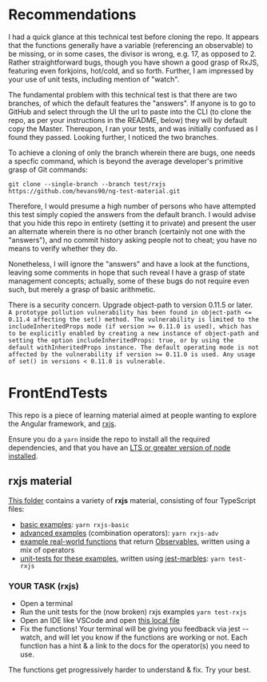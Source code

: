 # Recommendations

I had a quick glance at this technical test before cloning the repo. It appears that the functions generally have a variable (referencing an observable) to be missing, or in some cases, the divisor is wrong, e.g. 17, as opposed to 2. Rather straightforward bugs, though you have shown a good grasp of RxJS, featuring even forkjoins, hot/cold, and so forth. Further, I am impressed by your use of unit tests, including mention of "watch".

The fundamental problem with this technical test is that there are two branches, of which the default features the "answers". If anyone is to go to GitHub and select through the UI the url to paste into the CLI (to clone the repo, as per your instructions in the README, below) they will by default copy the Master. Thereupon, I ran your tests, and was initially confused as I found they passed. Looking further, I noticed the two branches.

To achieve a cloning of only the branch wherein there are bugs, one needs a specfic command, which is beyond the average developer's primitive grasp of Git commands:

``` git clone --single-branch --branch test/rxjs https://github.com/hevans90/ng-test-material.git ```

Therefore, I would presume a high number of persons who have attempted this test simply copied the answers from the default branch. I would advise that you hide this repo in entirety (setting it to private) and present the user an alternate wherein there is no other branch (certainly not one with the "answers"), and no commit history asking people not to cheat; you have no means to verify whether they do.

Nonetheless, I will ignore the "answers" and have a look at the functions, leaving some comments in hope that such reveal I have a grasp of state management concepts; actually, some of these bugs do not require even such, but merely a grasp of basic arithmetic.

There is a security concern. Upgrade object-path to version 0.11.5 or later. ``` A prototype pollution vulnerability has been found in object-path <= 0.11.4 affecting the set() method. The vulnerability is limited to the includeInheritedProps mode (if version >= 0.11.0 is used), which has to be explicitly enabled by creating a new instance of object-path and setting the option includeInheritedProps: true, or by using the default withInheritedProps instance. The default operating mode is not affected by the vulnerability if version >= 0.11.0 is used. Any usage of set() in versions < 0.11.0 is vulnerable.``` 

# FrontEndTests

This repo is a piece of learning material aimed at people wanting to explore the Angular framework, and [rxjs](https://github.com/ReactiveX/rxjs).

Ensure you do a `yarn` inside the repo to install all the required dependencies, and that you have an [LTS or greater version of node installed](https://nodejs.org/en/).

## rxjs material

[This folder](https://github.com/hevans90/ng-test-material/tree/master/rxjs-examples) contains a variety of **rxjs** material, consisting of four TypeScript files:

- [basic examples](https://github.com/hevans90/ng-test-material/blob/master/rxjs-examples/basic-examples.ts): `yarn rxjs-basic`
- [advanced examples](https://github.com/hevans90/ng-test-material/blob/master/rxjs-examples/transformation-examples.ts) (combination operators): `yarn rxjs-adv`
- [example real-world functions](https://github.com/hevans90/ng-test-material/blob/master/rxjs-examples/function-examples.ts) that return [Observables](http://reactivex.io/rxjs/class/es6/Observable.js~Observable.html), written using a mix of operators
- [unit-tests for these examples](https://github.com/hevans90/ng-test-material/blob/master/rxjs-examples/function-examples.spec.ts), written using [jest-marbles](https://www.npmjs.com/package/jest-marbles): `yarn test-rxjs`

### YOUR TASK (rxjs)

- Open a terminal
- Run the unit tests for the (now broken) rxjs examples `yarn test-rxjs`
- Open an IDE like VSCode and open [this local file](./rxjs-examples/function-examples.ts)
- Fix the functions! Your terminal will be giving you feedback via jest --watch, and will let you know if the functions are working or not. Each function has a hint & a link to the docs for the operator(s) you need to use.

The functions get progressively harder to understand & fix. Try your best.
